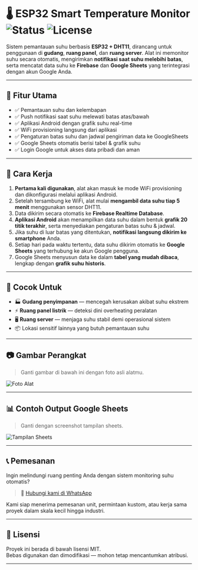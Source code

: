 # 🌡️ ESP32 Smart Temperature Monitor ![Status](https://img.shields.io/badge/status-stable-brightgreen) ![License](https://img.shields.io/badge/license-MIT-blue)

Sistem pemantauan suhu berbasis **ESP32 + DHT11**, dirancang untuk penggunaan di **gudang**, **ruang panel**, dan **ruang server**. Alat ini memonitor suhu secara otomatis, mengirimkan **notifikasi saat suhu melebihi batas**, serta mencatat data suhu ke **Firebase** dan **Google Sheets** yang terintegrasi dengan akun Google Anda.

---

## 🔧 Fitur Utama

- ✅ Pemantauan suhu dan kelembapan
- ✅ Push notifikasi saat suhu melewati batas atas/bawah
- ✅ Aplikasi Android dengan grafik suhu real-time
- ✅ WiFi provisioning langsung dari aplikasi
- ✅ Pengaturan batas suhu dan jadwal pengiriman data ke GoogleSheets
- ✅ Google Sheets otomatis berisi tabel & grafik suhu
- ✅ Login Google untuk akses data pribadi dan aman

---

## 📱 Cara Kerja

1. **Pertama kali digunakan**, alat akan masuk ke mode WiFi provisioning dan dikonfigurasi melalui aplikasi Android.
2. Setelah tersambung ke WiFi, alat mulai **mengambil data suhu tiap 5 menit** menggunakan sensor DHT11.
3. Data dikirim secara otomatis ke **Firebase Realtime Database**.
4. **Aplikasi Android** akan menampilkan data suhu dalam bentuk **grafik 20 titik terakhir**, serta menyediakan pengaturan batas suhu & jadwal.
5. Jika suhu di luar batas yang ditentukan, **notifikasi langsung dikirim ke smartphone** Anda.
6. Setiap hari pada waktu tertentu, data suhu dikirim otomatis ke **Google Sheets** yang terhubung ke akun Google pengguna.
7. Google Sheets menyusun data ke dalam **tabel yang mudah dibaca**, lengkap dengan **grafik suhu historis**.

---

## 🎯 Cocok Untuk

- 🏭 **Gudang penyimpanan** — mencegah kerusakan akibat suhu ekstrem
- ⚡ **Ruang panel listrik** — deteksi dini overheating peralatan
- 🖥️ **Ruang server** — menjaga suhu stabil demi operasional sistem
- 📦 Lokasi sensitif lainnya yang butuh pemantauan suhu

---

## 📷 Gambar Perangkat

> Ganti gambar di bawah ini dengan foto asli alatmu.

![Foto Alat](docs/device-photo.jpg)

---

## 📊 Contoh Output Google Sheets

> Ganti dengan screenshot tampilan sheets.

![Tampilan Sheets](docs/sheets-sample.png)

---


## 📞 Pemesanan

Ingin melindungi ruang penting Anda dengan sistem monitoring suhu otomatis?

> 📲 [Hubungi kami di WhatsApp](https://wa.me/6281381113710)

Kami siap menerima pemesanan unit, permintaan kustom, atau kerja sama proyek dalam skala kecil hingga industri.

---

## 📄 Lisensi

Proyek ini berada di bawah lisensi MIT.  
Bebas digunakan dan dimodifikasi — mohon tetap mencantumkan atribusi.

---
